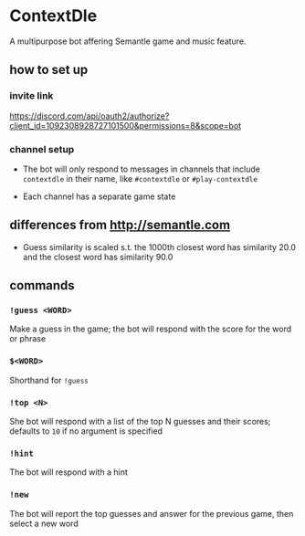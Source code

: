 # ContextDle
A multipurpose bot affering Semantle game and music feature.

## how to set up

### invite link
https://discord.com/api/oauth2/authorize?client_id=1092308928727101500&permissions=8&scope=bot

### channel setup
- The bot will only respond to messages in channels that include `contextdle` in their name, like `#contextdle` or `#play-contextdle`

- Each channel has a separate game state

## differences from http://semantle.com
- Guess similarity is scaled s.t. the 1000th closest word has similarity 20.0 and the closest word has similarity 90.0

## commands

### `!guess <WORD>`
Make a guess in the game; the bot will respond with the score for the word or phrase

### `$<WORD>`
Shorthand for `!guess`

### `!top <N>`
She bot will respond with a list of the top N guesses and their scores; defaults to `10` if no argument is specified

### `!hint`
The bot will respond with a hint

### `!new`
The bot will report the top guesses and answer for the previous game, then select a new word
